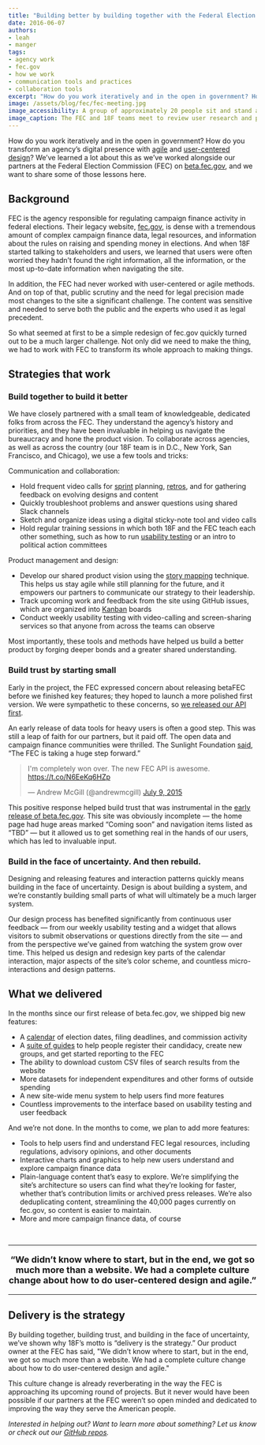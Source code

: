 ```yaml
---
title: "Building better by building together with the Federal Election Commission"
date: 2016-06-07
authors:
- leah
- manger
tags:
- agency work
- fec.gov
- how we work
- communication tools and practices
- collaboration tools
excerpt: "How do you work iteratively and in the open in government? How do you transform an agency’s digital presence with agile and user-centered design? We’ve learned a lot about this as we’ve worked alongside our partners at the Federal Election Commission (FEC) on beta.fec.gov, and we want to share some of those lessons here."
image: /assets/blog/fec/fec-meeting.jpg
image_accessibility: A group of approximately 20 people sit and stand around white boards and notes on a wall.
image_caption: The FEC and 18F teams meet to review user research and prioritize upcoming work.
---
```


How do you work iteratively and in the open in government? How do you transform an agency’s digital presence with [agile](https://pages.18f.gov/partnership-playbook/4-agile/) and [user-centered design](https://pages.18f.gov/partnership-playbook/5-user-centered-design/)? We’ve learned a lot about this as we’ve worked alongside our partners at the Federal Election Commission (FEC) on [beta.fec.gov](https://beta.fec.gov/), and we want to share some of those lessons here.

## Background

FEC is the agency responsible for regulating campaign finance activity in federal elections. Their legacy website, [fec.gov](http://www.fec.gov/), is dense with a tremendous amount of complex campaign finance data, legal resources, and information about the rules on raising and spending money in elections. And when 18F started talking to stakeholders and users, we learned that users were often worried they hadn’t found the right information, all the information, or the most up-to-date information when navigating the site.

In addition, the FEC had never worked with user-centered or agile methods. And on top of that, public scrutiny and the need for legal precision made most changes to the site a significant challenge. The content was sensitive and needed to serve both the public and the experts who used it as legal precedent.

So what seemed at first to be a simple redesign of fec.gov quickly turned out to be a much larger challenge. Not only did we need to make the thing, we had to work with FEC to transform its whole approach to making things.

Strategies that work
--------------------

### Build together to build it better

We have closely partnered with a small team of knowledgeable, dedicated folks from across the FEC. They understand the agency’s history and priorities, and they have been invaluable in helping us navigate the bureaucracy and hone the product vision. To collaborate across agencies, as well as across the country (our 18F team is in D.C., New York, San Francisco, and Chicago), we use a few tools and tricks:

Communication and collaboration:

-   Hold frequent video calls for [sprint](https://en.wikipedia.org/wiki/Sprint_(software_development)) planning, [retros](https://www.scrumalliance.org/community/articles/2014/april/key-elements-of-sprint-retrospective), and for gathering feedback on evolving designs and content
-   Quickly troubleshoot problems and answer questions using shared Slack channels
-   Sketch and organize ideas using a digital sticky-note tool and video calls
-   Hold regular training sessions in which both 18F and the FEC teach each other something, such as how to run [usability testing](https://methods.18f.gov/usability-testing/) or an intro to political action committees

Product management and design:

-   Develop our shared product vision using the [story mapping](https://vimeo.com/70214001) technique. This helps us stay agile while still planning for the future, and it empowers our partners to communicate our strategy to their leadership.
-   Track upcoming work and feedback from the site using GitHub issues, which are organized into [Kanban](https://en.wikipedia.org/wiki/Kanban_(development)) boards
-   Conduct weekly usability testing with video-calling and screen-sharing services so that anyone from across the teams can observe

Most importantly, these tools and methods have helped us build a better product by forging deeper bonds and a greater shared understanding.

### Build trust by starting small

Early in the project, the FEC expressed concern about releasing betaFEC before we finished key features; they hoped to launch a more polished first version. We were sympathetic to these concerns, so [we released our API first](https://18f.gsa.gov/2015/07/15/openfec-api-update/).

An early release of data tools for heavy users is often a good step. This was still a leap of faith for our partners, but it paid off. The open data and campaign finance communities were thrilled. The Sunlight Foundation [said](http://sunlightfoundation.com/blog/2015/07/08/openfec-makes-campaign-finance-data-more-accessible-with-new-api-heres-how-to-get-started/), “The FEC is taking a huge step forward.”

<blockquote class="twitter-tweet" data-lang="en"><p lang="en" dir="ltr">I&#39;m completely won over. The new FEC API is awesome. <a href="https://t.co/N6EeKq6HZp">https://t.co/N6EeKq6HZp</a></p>&mdash; Andrew McGill (@andrewmcgill) <a href="https://twitter.com/andrewmcgill/status/619237229504937984">July 9, 2015</a></blockquote>
<script async src="//platform.twitter.com/widgets.js" charset="utf-8"></script>

This positive response helped build trust that was instrumental in the [early release of beta.fec.gov](https://18f.gsa.gov/2015/10/29/welcome-to-betafec/). This site was obviously incomplete — the home page had huge areas marked “Coming soon” and navigation items listed as “TBD” — but it allowed us to get something real in the hands of our users, which has led to invaluable input.

### Build in the face of uncertainty. And then rebuild.

Designing and releasing features and interaction patterns quickly means building in the face of uncertainty. Design is about building a system, and we’re constantly building small parts of what will ultimately be a much larger system.

Our design process has benefited significantly from continuous user feedback — from our weekly usability testing and a widget that allows visitors to submit observations or questions directly from the site — and from the perspective we’ve gained from watching the system grow over time. This helped us design and redesign key parts of the calendar interaction, major aspects of the site’s color scheme, and countless micro-interactions and design patterns.

What we delivered
-----------------

In the months since our first release of beta.fec.gov, we shipped big new features:

-   A [calendar](https://beta.fec.gov/calendar) of election dates, filing deadlines, and commission activity
-   A [suite of guides](https://beta.fec.gov/registration-and-reporting) to help people register their candidacy, create new groups, and get started reporting to the FEC
-   The ability to download custom CSV files of search results from the website
-   More datasets for independent expenditures and other forms of outside spending
-   A new site-wide menu system to help users find more features
-   Countless improvements to the interface based on usability testing and user feedback

And we’re not done. In the months to come, we plan to add more features:

-   Tools to help users find and understand FEC legal resources, including regulations, advisory opinions, and other documents
-   Interactive charts and graphics to help new users understand and explore campaign finance data
-   Plain-language content that’s easy to explore. We’re simplifying the site’s architecture so users can find what they’re looking for faster, whether that’s contribution limits or archived press releases. We’re also deduplicating content, streamlining the 40,000 pages currently on fec.gov, so content is easier to maintain.
-   More and more campaign finance data, of course

<br/>
<hr/>
<p style="text-align: center; font-size: 18px;"><strong>“We didn’t know where to start, but
in the end, we got so much more than a website. We had a complete
culture change about how to do user-centered design and agile.”</strong></p>
<hr/>

Delivery is the strategy
------------------------

By building together, building trust, and building in the face of uncertainty, we’ve shown why 18F’s motto is “delivery is the strategy.” Our product owner at the FEC has said, "We didn’t know where to start, but in the end, we got so much more than a website. We had a complete culture change about how to do user-centered design and agile."

This culture change is already reverberating in the way the FEC is approaching its upcoming round of projects. But it never would have been possible if our partners at the FEC weren’t so open minded and dedicated to improving the way they serve the American people.

*Interested in helping out? Want to learn more about something? Let us know or check out our* [*GitHub repos*](https://github.com/18F/openfec#about-this-project)*.*
